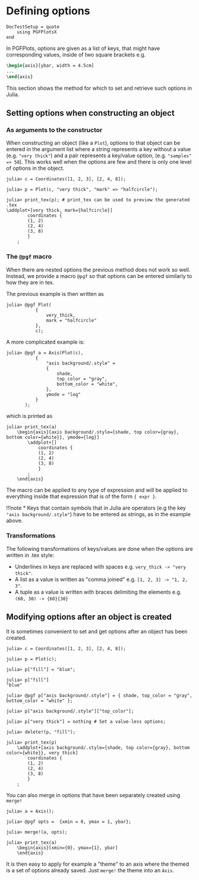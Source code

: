 # Defining options

```@meta
DocTestSetup = quote
    using PGFPlotsX
end
```

In PGFPlots, options are given as a list of keys, that might have corresponding values,
inside of two square brackets e.g.

```tex
\begin{axis}[ybar, width = 4.5cm]
...
\end{axis}
```

This section shows the method for which to set and retrieve such options in Julia.

## Setting options when constructing an object

### As arguments to the constructor

When constructing an object (like a `Plot`), options to that object can be entered in the argument list
where a string represents a key without a value (e.g. `"very thick"`) and a pair represents a key/value option, (e.g. `"samples" => 50`).
This works well when the options are few and there is only one level of options in the object.

```jldoctest p1
julia> c = Coordinates([1, 2, 3], [2, 4, 8]);

julia> p = Plot(c, "very thick", "mark" => "halfcircle");

julia> print_tex(p); # print_tex can be used to preview the generated .tex
\addplot+[very thick, mark={halfcircle}]
        coordinates {
        (1, 2)
        (2, 4)
        (3, 8)
        }
    ;
```

### The `@pgf` macro

When there are nested options the previous method does not work so well.
Instead, we provide a macro `@pgf` so that options can be entered similarly to how they are in tex.

The previous example is then written as

```jldoctest p1
julia> @pgf Plot(
           {
               very_thick,
               mark = "halfcircle"
           },
           c);
```

A more complicated example is:

```jldoctest p1
julia> @pgf a = Axis(Plot(c),
           {
               "axis background/.style" =
               {
                   shade,
                   top_color = "gray",
                   bottom_color = "white",
               },
               ymode = "log"
           }
       );
```

which is printed as

```jldoctest p1
julia> print_tex(a)
    \begin{axis}[axis background/.style={shade, top color={gray}, bottom color={white}}, ymode={log}]
        \addplot+[]
            coordinates {
            (1, 2)
            (2, 4)
            (3, 8)
            }
        ;
    \end{axis}
```

The macro can be applied to any type of expression and will be applied to everything inside that expression
that is of the form `{ expr }`.

!!!note
    * Keys that contain symbols that in Julia are operators (e.g the key `"axis background/.style"`) have to be entered
      as strings, as in the example above.

### Transformations

The following transformations of keys/values are done when the options are written in .tex style:

* Underlines in keys are replaced with spaces e.g. `very_thick -> "very thick"`.
* A list as a value is written as "comma joined" e.g. `[1, 2, 3] -> "1, 2, 3"`.
* A tuple as a value is written with braces delimiting the elements e.g. `(60, 30) -> {60}{30}`

## Modifying options after an object is created

It is sometimes convenient to set and get options after an object has been created.

```jldoctest
julia> c = Coordinates([1, 2, 3], [2, 4, 8]);

julia> p = Plot(c);

julia> p["fill"] = "blue";

julia> p["fill"]
"blue"

julia> @pgf p["axis background/.style"] = { shade, top_color = "gray", bottom_color = "white" };

julia> p["axis background/.style"]["top_color"];

julia> p["very thick"] = nothing # Set a value-less options;

julia> delete!(p, "fill");

julia> print_tex(p)
    \addplot+[axis background/.style={shade, top color={gray}, bottom color={white}}, very thick]
        coordinates {
        (1, 2)
        (2, 4)
        (3, 8)
        }
    ;
```

You can also merge in options that have been separately created using `merge!`

```jldoctest
julia> a = Axis();

julia> @pgf opts =  {xmin = 0, ymax = 1, ybar};

julia> merge!(a, opts);

julia> print_tex(a)
    \begin{axis}[xmin={0}, ymax={1}, ybar]
    \end{axis}
```

It is then easy to apply for example a "theme" to an axis where the themed is a set of options already saved.
Just `merge!` the theme into an `Axis`.
